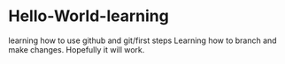 # Hello-World-learning
learning how to use github and git/first steps
Learning how to branch and make changes. Hopefully it will work.

